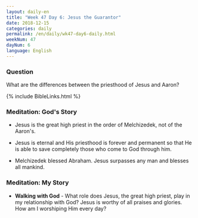 ```yaml
---
layout: daily-en
title: "Week 47 Day 6: Jesus the Guarantor"
date: 2018-12-15 
categories: daily
permalink: /en/daily/wk47-day6-daily.html
weekNum: 47
dayNum: 6
language: English
---
```


### Question     
What are the differences between the priesthood of Jesus and Aaron?

{% include BibleLinks.html %} 

### Meditation: God's Story   
+ Jesus is the great high priest in the order of Melchizedek, not of the Aaron's. 

+ Jesus is eternal and His priesthood is forever and permanent so that He is able to save completely those who come to God through him. 

+ Melchizedek blessed Abraham. Jesus surpasses any man and blesses all mankind. 

### Meditation: My Story   
+ **Walking with God** - What role does Jesus, the great high priest, play in my relationship with God? Jesus is worthy of all praises and glories. How am I worshiping Him every day? 
